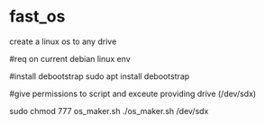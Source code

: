 # fast_os
create a linux os to any drive

#req
on current debian linux env

#install debootstrap
sudo apt install debootstrap

#give permissions to script and exceute providing drive (/dev/sdx)

sudo chmod 777 os_maker.sh
./os_maker.sh /dev/sdx
